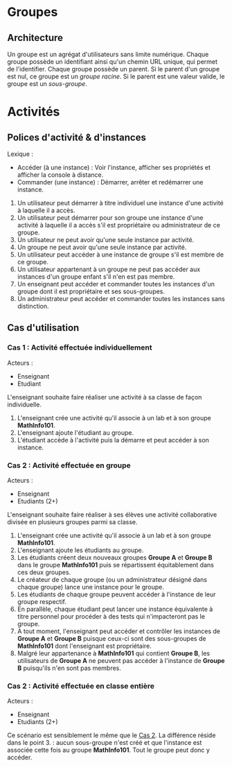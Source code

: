 # Groupes

## Architecture

Un groupe est un agrégat d'utilisateurs sans limite numérique. Chaque groupe possède un identifiant ainsi qu'un chemin URL unique, qui permet de l'identifier. Chaque groupe possède un parent. Si le parent d'un groupe est nul, ce groupe est un *groupe racine*. Si le parent est une valeur valide, le groupe est un *sous-groupe*.

# Activités

## Polices d'activité & d'instances

Lexique :
- Accéder (à une instance) : Voir l'instance, afficher ses propriétés et afficher la console à distance.
- Commander (une instance) : Démarrer, arrêter et redémarrer une instance.

1. Un utilisateur peut démarrer à titre individuel une instance d'une activité à laquelle il a accès.
2. Un utilisateur peut démarrer pour son groupe une instance d'une activité à laquelle il a accès s'il est propriétaire ou administrateur de ce groupe.
3. Un utilisateur ne peut avoir qu'une seule instance par activité.
4. Un groupe ne peut avoir qu'une seule instance par activité.
5. Un utilisateur peut accéder à une instance de groupe s'il est membre de ce groupe.
6. Un utilisateur appartenant à un groupe ne peut pas accéder aux instances d'un groupe enfant s'il n'en est pas membre.
7. Un enseignant peut accéder et commander toutes les instances d'un groupe dont il est propriétaire et ses sous-groupes.
8. Un administrateur peut accéder et commander toutes les instances sans distinction.

## Cas d'utilisation

### Cas 1 : Activité effectuée individuellement

Acteurs :
- Enseignant
- Etudiant

L'enseignant souhaite faire réaliser une activité à sa classe de façon individuelle.

1. L'enseignant crée une activité qu'il associe à un lab et à son groupe **MathInfo101**. 
2. L'enseignant ajoute l'étudiant au groupe.
3. L'étudiant accède à l'activité puis la démarre et peut accéder à son instance.

### Cas 2 : Activité effectuée en groupe

Acteurs :
- Enseignant
- Etudiants (2+)

L'enseignant souhaite faire réaliser à ses élèves une activité collaborative divisée en plusieurs groupes parmi sa classe.

1. L'enseignant crée une activité qu'il associe à un lab et à son groupe **MathInfo101**.
2. L'enseignant ajoute les étudiants au groupe.
3. Les étudiants créent deux nouveaux groupes **Groupe A** et **Groupe B** dans le groupe **MathInfo101** puis se répartissent équitablement dans ces deux groupes.
4. Le créateur de chaque groupe (ou un administrateur désigné dans chaque groupe) lance une instance pour le groupe.
5. Les étudiants de chaque groupe peuvent accéder à l'instance de leur groupe respectif.
6. En parallèle, chaque étudiant peut lancer une instance équivalente à titre personnel pour procéder à des tests qui n'impacteront pas le groupe. 
7. A tout moment, l'enseignant peut accéder et contrôler les instances de **Groupe A** et **Groupe B** puisque ceux-ci sont des sous-groupes de **MathInfo101** dont l'enseignant est propriétaire.
8. Malgré leur appartenance à **MathInfo101** qui contient **Groupe B**, les utilisateurs de **Groupe A** ne peuvent pas accéder à l'instance de **Groupe B** puisqu'ils n'en sont pas membres.

### Cas 2 : Activité effectuée en classe entière

Acteurs :
- Enseignant
- Etudiants (2+)

Ce scénario est sensiblement le même que le [Cas 2](#cas-2). La différence réside dans le point 3. : aucun sous-groupe n'est créé et que l'instance est associée cette fois au groupe **MathInfo101**. Tout le groupe peut donc y accéder.